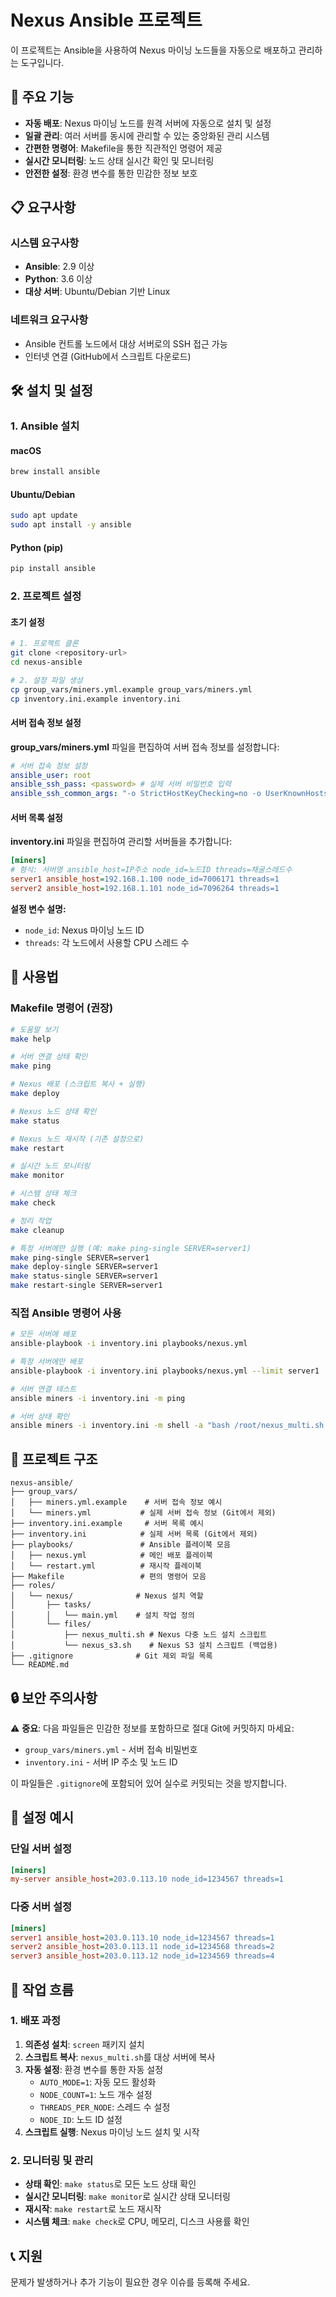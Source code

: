 # Nexus Ansible 프로젝트

이 프로젝트는 Ansible을 사용하여 Nexus 마이닝 노드들을 자동으로 배포하고 관리하는 도구입니다.

## 🚀 주요 기능

- **자동 배포**: Nexus 마이닝 노드를 원격 서버에 자동으로 설치 및 설정
- **일괄 관리**: 여러 서버를 동시에 관리할 수 있는 중앙화된 관리 시스템
- **간편한 명령어**: Makefile을 통한 직관적인 명령어 제공
- **실시간 모니터링**: 노드 상태 실시간 확인 및 모니터링
- **안전한 설정**: 환경 변수를 통한 민감한 정보 보호

## 📋 요구사항

### 시스템 요구사항

- **Ansible**: 2.9 이상
- **Python**: 3.6 이상
- **대상 서버**: Ubuntu/Debian 기반 Linux

### 네트워크 요구사항

- Ansible 컨트롤 노드에서 대상 서버로의 SSH 접근 가능
- 인터넷 연결 (GitHub에서 스크립트 다운로드)

## 🛠️ 설치 및 설정

### 1. Ansible 설치

#### macOS

```bash
brew install ansible
```

#### Ubuntu/Debian

```bash
sudo apt update
sudo apt install -y ansible
```

#### Python (pip)

```bash
pip install ansible
```

### 2. 프로젝트 설정

#### 초기 설정

```bash
# 1. 프로젝트 클론
git clone <repository-url>
cd nexus-ansible

# 2. 설정 파일 생성
cp group_vars/miners.yml.example group_vars/miners.yml
cp inventory.ini.example inventory.ini
```

#### 서버 접속 정보 설정

**group_vars/miners.yml** 파일을 편집하여 서버 접속 정보를 설정합니다:

```yaml
# 서버 접속 정보 설정
ansible_user: root
ansible_ssh_pass: <password> # 실제 서버 비밀번호 입력
ansible_ssh_common_args: "-o StrictHostKeyChecking=no -o UserKnownHostsFile=/dev/null"
```

#### 서버 목록 설정

**inventory.ini** 파일을 편집하여 관리할 서버들을 추가합니다:

```ini
[miners]
# 형식: 서버명 ansible_host=IP주소 node_id=노드ID threads=채굴스레드수
server1 ansible_host=192.168.1.100 node_id=7006171 threads=1
server2 ansible_host=192.168.1.101 node_id=7096264 threads=1
```

**설정 변수 설명:**

- `node_id`: Nexus 마이닝 노드 ID
- `threads`: 각 노드에서 사용할 CPU 스레드 수

## 🔧 사용법

### Makefile 명령어 (권장)

```bash
# 도움말 보기
make help

# 서버 연결 상태 확인
make ping

# Nexus 배포 (스크립트 복사 + 실행)
make deploy

# Nexus 노드 상태 확인
make status

# Nexus 노드 재시작 (기존 설정으로)
make restart

# 실시간 노드 모니터링
make monitor

# 시스템 상태 체크
make check

# 정리 작업
make cleanup

# 특정 서버에만 실행 (예: make ping-single SERVER=server1)
make ping-single SERVER=server1
make deploy-single SERVER=server1
make status-single SERVER=server1
make restart-single SERVER=server1
```

### 직접 Ansible 명령어 사용

```bash
# 모든 서버에 배포
ansible-playbook -i inventory.ini playbooks/nexus.yml

# 특정 서버에만 배포
ansible-playbook -i inventory.ini playbooks/nexus.yml --limit server1

# 서버 연결 테스트
ansible miners -i inventory.ini -m ping

# 서버 상태 확인
ansible miners -i inventory.ini -m shell -a "bash /root/nexus_multi.sh status"
```

## 📁 프로젝트 구조

```
nexus-ansible/
├── group_vars/
│   ├── miners.yml.example    # 서버 접속 정보 예시
│   └── miners.yml           # 실제 서버 접속 정보 (Git에서 제외)
├── inventory.ini.example     # 서버 목록 예시
├── inventory.ini            # 실제 서버 목록 (Git에서 제외)
├── playbooks/               # Ansible 플레이북 모음
│   ├── nexus.yml            # 메인 배포 플레이북
│   └── restart.yml          # 재시작 플레이북
├── Makefile                 # 편의 명령어 모음
├── roles/
│   └── nexus/              # Nexus 설치 역할
│       ├── tasks/
│       │   └── main.yml    # 설치 작업 정의
│       └── files/
│           ├── nexus_multi.sh # Nexus 다중 노드 설치 스크립트
│           └── nexus_s3.sh    # Nexus S3 설치 스크립트 (백업용)
├── .gitignore              # Git 제외 파일 목록
└── README.md
```

## 🔒 보안 주의사항

⚠️ **중요**: 다음 파일들은 민감한 정보를 포함하므로 절대 Git에 커밋하지 마세요:

- `group_vars/miners.yml` - 서버 접속 비밀번호
- `inventory.ini` - 서버 IP 주소 및 노드 ID

이 파일들은 `.gitignore`에 포함되어 있어 실수로 커밋되는 것을 방지합니다.

## 📝 설정 예시

### 단일 서버 설정

```ini
[miners]
my-server ansible_host=203.0.113.10 node_id=1234567 threads=1
```

### 다중 서버 설정

```ini
[miners]
server1 ansible_host=203.0.113.10 node_id=1234567 threads=1
server2 ansible_host=203.0.113.11 node_id=1234568 threads=2
server3 ansible_host=203.0.113.12 node_id=1234569 threads=4
```

## 🔧 작업 흐름

### 1. 배포 과정

1. **의존성 설치**: `screen` 패키지 설치
2. **스크립트 복사**: `nexus_multi.sh`를 대상 서버에 복사
3. **자동 설정**: 환경 변수를 통한 자동 설정
   - `AUTO_MODE=1`: 자동 모드 활성화
   - `NODE_COUNT=1`: 노드 개수 설정
   - `THREADS_PER_NODE`: 스레드 수 설정
   - `NODE_ID`: 노드 ID 설정
4. **스크립트 실행**: Nexus 마이닝 노드 설치 및 시작

### 2. 모니터링 및 관리

- **상태 확인**: `make status`로 모든 노드 상태 확인
- **실시간 모니터링**: `make monitor`로 실시간 상태 모니터링
- **재시작**: `make restart`로 노드 재시작
- **시스템 체크**: `make check`로 CPU, 메모리, 디스크 사용률 확인

## 📞 지원

문제가 발생하거나 추가 기능이 필요한 경우 이슈를 등록해 주세요.
